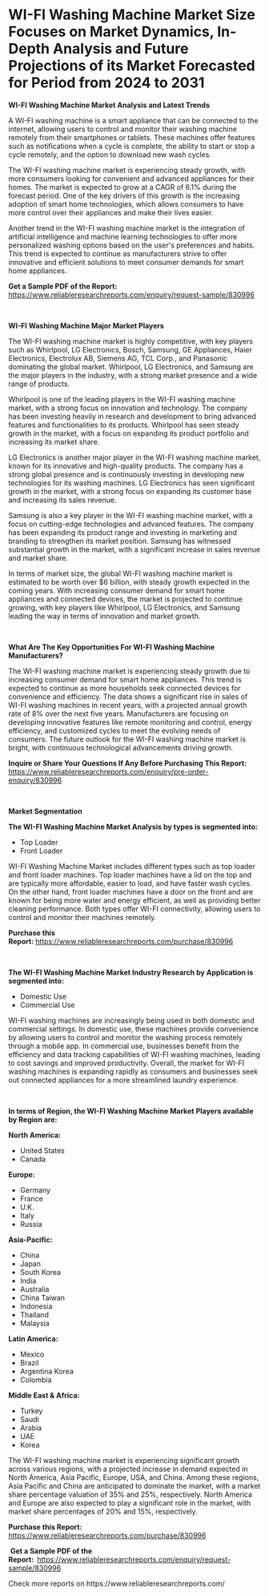 <p><h1>WI-FI Washing Machine Market Size Focuses on Market Dynamics, In-Depth Analysis and Future Projections of its Market Forecasted for Period from 2024 to 2031</h1></p><p><strong>WI-FI Washing Machine Market Analysis and Latest Trends</strong></p>
<p><p>A WI-FI washing machine is a smart appliance that can be connected to the internet, allowing users to control and monitor their washing machine remotely from their smartphones or tablets. These machines offer features such as notifications when a cycle is complete, the ability to start or stop a cycle remotely, and the option to download new wash cycles.</p><p>The WI-FI washing machine market is experiencing steady growth, with more consumers looking for convenient and advanced appliances for their homes. The market is expected to grow at a CAGR of 6.1% during the forecast period. One of the key drivers of this growth is the increasing adoption of smart home technologies, which allows consumers to have more control over their appliances and make their lives easier.</p><p>Another trend in the WI-FI washing machine market is the integration of artificial intelligence and machine learning technologies to offer more personalized washing options based on the user's preferences and habits. This trend is expected to continue as manufacturers strive to offer innovative and efficient solutions to meet consumer demands for smart home appliances.</p></p>
<p><strong>Get a Sample PDF of the Report:&nbsp;</strong> <a href="https://www.reliableresearchreports.com/enquiry/request-sample/830996">https://www.reliableresearchreports.com/enquiry/request-sample/830996</a></p>
<p>&nbsp;</p>
<p><strong>WI-FI Washing Machine Major Market Players</strong></p>
<p><p>The WI-FI washing machine market is highly competitive, with key players such as Whirlpool, LG Electronics, Bosch, Samsung, GE Appliances, Haier Electronics, Electrolux AB, Siemens AG, TCL Corp., and Panasonic dominating the global market. Whirlpool, LG Electronics, and Samsung are the major players in the industry, with a strong market presence and a wide range of products.</p><p>Whirlpool is one of the leading players in the WI-FI washing machine market, with a strong focus on innovation and technology. The company has been investing heavily in research and development to bring advanced features and functionalities to its products. Whirlpool has seen steady growth in the market, with a focus on expanding its product portfolio and increasing its market share.</p><p>LG Electronics is another major player in the WI-FI washing machine market, known for its innovative and high-quality products. The company has a strong global presence and is continuously investing in developing new technologies for its washing machines. LG Electronics has seen significant growth in the market, with a strong focus on expanding its customer base and increasing its sales revenue.</p><p>Samsung is also a key player in the WI-FI washing machine market, with a focus on cutting-edge technologies and advanced features. The company has been expanding its product range and investing in marketing and branding to strengthen its market position. Samsung has witnessed substantial growth in the market, with a significant increase in sales revenue and market share.</p><p>In terms of market size, the global WI-FI washing machine market is estimated to be worth over $6 billion, with steady growth expected in the coming years. With increasing consumer demand for smart home appliances and connected devices, the market is projected to continue growing, with key players like Whirlpool, LG Electronics, and Samsung leading the way in terms of innovation and market growth.</p></p>
<p>&nbsp;</p>
<p><strong>What Are The Key Opportunities For WI-FI Washing Machine Manufacturers?</strong></p>
<p><p>The WI-FI washing machine market is experiencing steady growth due to increasing consumer demand for smart home appliances. This trend is expected to continue as more households seek connected devices for convenience and efficiency. The data shows a significant rise in sales of WI-FI washing machines in recent years, with a projected annual growth rate of 8% over the next five years. Manufacturers are focusing on developing innovative features like remote monitoring and control, energy efficiency, and customized cycles to meet the evolving needs of consumers. The future outlook for the WI-FI washing machine market is bright, with continuous technological advancements driving growth.</p></p>
<p><strong>Inquire or Share Your Questions If Any Before Purchasing This Report:</strong> <a href="https://www.reliableresearchreports.com/enquiry/pre-order-enquiry/830996">https://www.reliableresearchreports.com/enquiry/pre-order-enquiry/830996</a></p>
<p>&nbsp;</p>
<p><strong>Market Segmentation</strong></p>
<p><strong>The WI-FI Washing Machine Market Analysis by types is segmented into:</strong></p>
<p><ul><li>Top Loader</li><li>Front Loader</li></ul></p>
<p><p>WI-FI Washing Machine Market includes different types such as top loader and front loader machines. Top loader machines have a lid on the top and are typically more affordable, easier to load, and have faster wash cycles. On the other hand, front loader machines have a door on the front and are known for being more water and energy efficient, as well as providing better cleaning performance. Both types offer WI-FI connectivity, allowing users to control and monitor their machines remotely.</p></p>
<p><strong>Purchase this Report:&nbsp;</strong><a href="https://www.reliableresearchreports.com/purchase/830996">https://www.reliableresearchreports.com/purchase/830996</a></p>
<p>&nbsp;</p>
<p><strong>The WI-FI Washing Machine Market Industry Research by Application is segmented into:</strong></p>
<p><ul><li>Domestic Use</li><li>Commercial Use</li></ul></p>
<p><p>WI-FI washing machines are increasingly being used in both domestic and commercial settings. In domestic use, these machines provide convenience by allowing users to control and monitor the washing process remotely through a mobile app. In commercial use, businesses benefit from the efficiency and data tracking capabilities of WI-FI washing machines, leading to cost savings and improved productivity. Overall, the market for WI-FI washing machines is expanding rapidly as consumers and businesses seek out connected appliances for a more streamlined laundry experience.</p></p>
<p>&nbsp;</p>
<p><strong>In terms of Region, the WI-FI Washing Machine Market Players available by Region are:</strong></p>
<p>
    <p> <strong> North America: </strong>
        <ul>
            <li>United States</li>
            <li>Canada</li>
        </ul>
        </p> 
    <p> <strong> Europe: </strong>
        <ul>
            <li>Germany</li>
            <li>France</li>
            <li>U.K.</li>
            <li>Italy</li>
            <li>Russia</li>
        </ul>
        </p> 
    <p> <strong> Asia-Pacific: </strong>
        <ul>
            <li>China</li>
            <li>Japan</li>
            <li>South Korea</li>
            <li>India</li>
            <li>Australia</li>
            <li>China Taiwan</li>
            <li>Indonesia</li>
            <li>Thailand</li>
            <li>Malaysia</li>
        </ul>
        </p> 
    <p> <strong> Latin America: </strong>
        <ul>
            <li>Mexico</li>
            <li>Brazil</li>
            <li>Argentina Korea</li>
            <li>Colombia</li>
        </ul>
        </p> 
    <p> <strong> Middle East & Africa: </strong>
        <ul>
            <li>Turkey</li>
            <li>Saudi</li>
            <li>Arabia</li>
            <li>UAE</li>
            <li>Korea</li>
        </ul>
    </p>
    </p>
<p><p>The WI-FI washing machine market is experiencing significant growth across various regions, with a projected increase in demand expected in North America, Asia Pacific, Europe, USA, and China. Among these regions, Asia Pacific and China are anticipated to dominate the market, with a market share percentage valuation of 35% and 25%, respectively. North America and Europe are also expected to play a significant role in the market, with market share percentages of 20% and 15%, respectively.</p></p>
<p><strong>Purchase this Report: </strong><a href="https://www.reliableresearchreports.com/purchase/830996">https://www.reliableresearchreports.com/purchase/830996</a></p>
<p>&nbsp;<strong>Get a Sample PDF of the Report:&nbsp;&nbsp;</strong><a href="https://www.reliableresearchreports.com/enquiry/request-sample/830996">https://www.reliableresearchreports.com/enquiry/request-sample/830996</a></p>
<p><strong></strong></p>
<p>Check more reports on https://www.reliableresearchreports.com/</p>